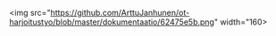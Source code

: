 <img src="https://github.com/ArttuJanhunen/ot-harjoitustyo/blob/master/dokumentaatio/62475e5b.png" width="160>
